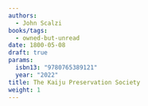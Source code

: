 ```yaml
---
authors:
  - John Scalzi
books/tags:
  - owned-but-unread
date: 1800-05-08
draft: true
params:
  isbn13: "9780765389121"
  year: "2022"
title: The Kaiju Preservation Society
weight: 1
---
```


<!--more-->
